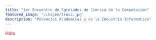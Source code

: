 ```yaml
---
title: "1er Encuentro de Egresados de Ciencia de la Computacion"
featured_image: '/images/trux2.jpg'
description: "Ponencias Academicas y de la Industria Informatica"
---
```




<div id=mainTxt>
</div>

<html>
<div style="color: red;">
Hola
</div>
</html>

<script type="text/javascript">
let pwd = getCurrentPath();

get("https://gist.githubusercontent.com/seccperu/03c78edf094b280e6011648f9c0d3bbd/raw/e39e99c95ab90fc665148254480bfce18a3b8dec/content.JSON").then(function(response) {
  console.log("Success!", response);
}, function(error) {
  console.error("Failed!", error);
})

console.log("this works")
</script>

